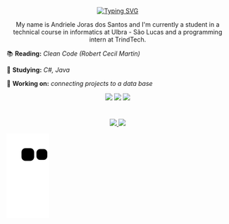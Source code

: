 <p align="center">
  <a href="https://git.io/typing-svg"><img src="https://readme-typing-svg.demolab.com?font=Fira+Code&size=30&duration=3000&pause=250&color=f57643&center=true&vCenter=true&width=435&lines=Hi!+I'm+RedONe06;Welcome+to+my+profile!" alt="Typing SVG" /></a>
</p>

<p align="center">My name is Andriele Joras dos Santos and I'm currently a student in a technical course in informatics at Ulbra - São Lucas and a programming intern at TrindTech.</p>
  
📚 **Reading:** *Clean Code (Robert Cecil Martin)*

🔎 **Studying:** *C#, Java*

🔨 **Working on:** *connecting projects to a data base*

<!-- Site pra os badges: https://shields.io/category/social-->
<div align="center">
<a href="https://www.instagram.com/ajota_06/"><img src="https://img.shields.io/badge/-Instagram-red?style=for-the-badge&logo=instagram&logoColor=white"></a>
<a href="https://www.linkedin.com/in/andriele-joras/"><img src="https://img.shields.io/badge/-Linkedin-red?style=for-the-badge&logo=linkedin&logoColor=white"></a>
<a href="mailto:andrielejorasdossantos@gmail.com"><img src="https://img.shields.io/badge/-Gmail-red?style=for-the-badge&logo=Gmail&logoColor=white"></a>
</div>

<h1 align="center"></h1>

<div align="center">
<a href="https://github.com/anuraghazra/github-readme-stats">
  <img height=150em src="https://github-readme-stats.vercel.app/api?username=RedONe06&theme=dark&show_icons=true" />
</a>
<a href="https://github.com/anuraghazra/convoychat">
  <img height=150em src="https://github-readme-stats.vercel.app/api/top-langs/?username=RedONe06&layout=compact&theme=dark&show_icons=true" />
</a>
  </div>
  
![Snake animation](https://github.com/RedONe06/RedONe06/blob/output/github-contribution-grid-snake.svg)




          
          
          
          
          
